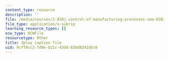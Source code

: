 ```yaml
---
content_type: resource
description: ''
file: /media/courses/2-830j-control-of-manufacturing-processes-sma-6303-spring-2008/9cff0cc27d9eb21c43dd83bd8242d5c6_kC2SEiGaqoA.srt
file_type: application/x-subrip
learning_resource_types: []
ocw_type: OCWFile
resourcetype: Other
title: 3play caption file
uid: 9cff0cc2-7d9e-b21c-43dd-83bd8242d5c6
---
```

